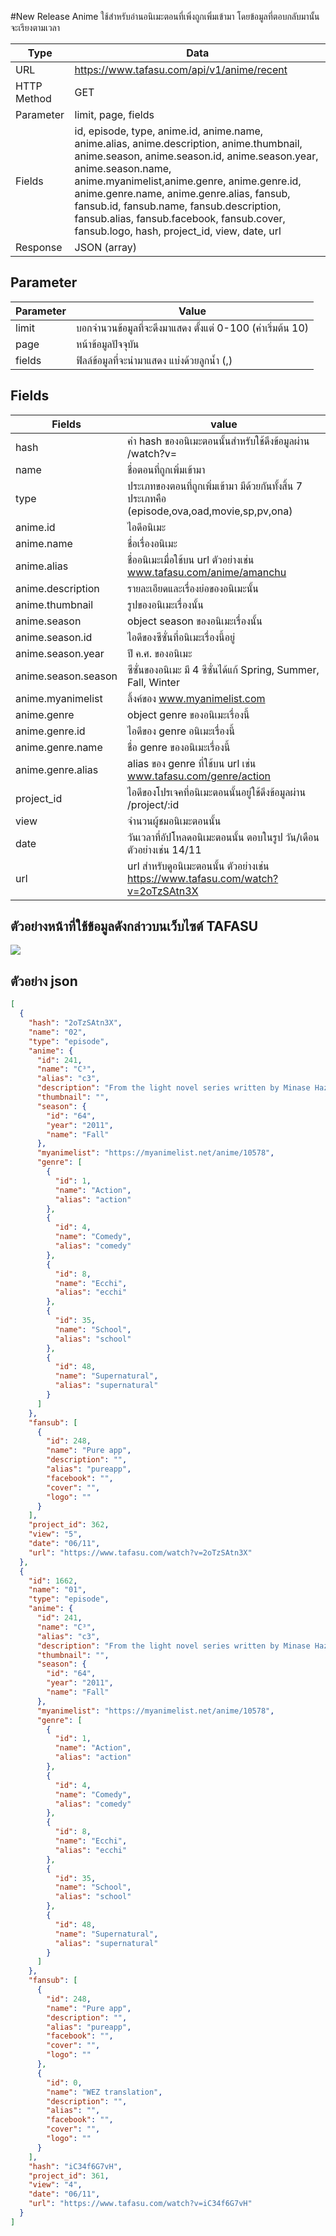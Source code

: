 #New Release Anime
ใช้สำหรับอ่านอนิเมะตอนที่เพิ่งถูกเพิ่มเข้ามา โดยข้อมูลที่ตอบกลับมานั้นจะเรียงตามเวลา

Type | Data
--- | ---
URL | https://www.tafasu.com/api/v1/anime/recent
HTTP Method | GET
Parameter | limit, page, fields
Fields | id, episode, type, anime.id, anime.name, anime.alias, anime.description, anime.thumbnail, anime.season, anime.season.id, anime.season.year, anime.season.name, anime.myanimelist,anime.genre, anime.genre.id, anime.genre.name, anime.genre.alias, fansub, fansub.id, fansub.name, fansub.description, fansub.alias, fansub.facebook, fansub.cover, fansub.logo, hash, project_id, view, date, url
Response | JSON (array)

## Parameter
Parameter | Value
--- | ---
limit | บอกจำนวนข้อมูลที่จะดึงมาแสดง ตั้งแต่ 0-100 (ค่าเริ่มต้น 10)
page | หน้าข้อมูลปัจจุบัน
fields | ฟิลล์ข้อมูลที่จะนำมาแสดง แบ่งด้วยลูกน้ำ (,)


## Fields
Fields| value
--- | ---
hash | ค่า hash ของอนิเมะตอนนั้นสำหรับใช้ดึงข้อมูลผ่าน /watch?v=
name | ชื่อตอนที่ถูกเพิ่มเข้ามา
type | ประเภทของตอนที่ถูกเพิ่มเข้ามา มีด้วยกันทั้งสิ้น 7 ประเภทคือ (episode,ova,oad,movie,sp,pv,ona)
anime.id | ไอดีอนิเมะ
anime.name | ชื่อเรื่องอนิเมะ
anime.alias | ชื่ออนิเมะเมื่อใช้บน url ตัวอย่างเช่น www.tafasu.com/anime/amanchu
anime.description | รายละเอียดและเรื่องย่อของอนิเมะนั้น
anime.thumbnail | รูปของอนิเมะเรื่องนั้น
anime.season | object season ของอนิเมะเรื่องนั้น
anime.season.id | ไอดีของซีซั่นที่อนิเมะเรื่องนี้อยู่
anime.season.year | ปี ค.ศ. ของอนิเมะ
anime.season.season | ซีซั่นของอนิเมะ มี 4 ซีซั่นได้แก้ Spring, Summer, Fall, Winter
anime.myanimelist | ลิ้งค์ของ www.myanimelist.com
anime.genre | object genre ของอนิเมะเรื่องนี้
anime.genre.id | ไอดีของ genre อนิเมะเรื่องนี้
anime.genre.name | ชื่อ genre ของอนิเมะเรื่องนี้
anime.genre.alias | alias ของ genre ที่ใช้บน url เช่น www.tafasu.com/genre/action
project_id | ไอดีของโปรเจคที่อนิเมะตอนนั้นอยู่ใช้ดึงข้อมูลผ่าน /project/:id
view | จำนวนผู้ชมอนิเมะตอนนั้น
date | วันเวลาที่อัปโหลดอนิเมะตอนนั้น ตอบในรูป วัน/เดือน ตัวอย่างเช่น 14/11
url | url สำหรับดูอนิเมะตอนนั้น ตัวอย่างเช่น https://www.tafasu.com/watch?v=2oTzSAtn3X

## ตัวอย่างหน้าที่ใช้ข้อมูลดังกล่าวบนเว็บไซต์ TAFASU
![](/images/preview_anime_recent.png)

## ตัวอย่าง json
```json
[
  {
    "hash": "2oTzSAtn3X",
    "name": "02",
    "type": "episode",
    "anime": {
      "id": 241,
      "name": "C³",
      "alias": "c3",
      "description": "From the light novel series written by Minase Hazuki, comes a story of love, action, and comedy. Yachi Haruaki is a high school boy who is naturally resistant to curses. After his father sends him a mysterious black cube, Haruaki awakes to find a nude girl named Fear standing in his kitchen. She’s the human form of the cursed black cube – and an instrument of torture! Utilizing her special abilities, Fear fights alongside Haruaki to defeat other cursed instruments and their owners.\r\n",
      "thumbnail": "",
      "season": {
        "id": "64",
        "year": "2011",
        "name": "Fall"
      },
      "myanimelist": "https://myanimelist.net/anime/10578",
      "genre": [
        {
          "id": 1,
          "name": "Action",
          "alias": "action"
        },
        {
          "id": 4,
          "name": "Comedy",
          "alias": "comedy"
        },
        {
          "id": 8,
          "name": "Ecchi",
          "alias": "ecchi"
        },
        {
          "id": 35,
          "name": "School",
          "alias": "school"
        },
        {
          "id": 48,
          "name": "Supernatural",
          "alias": "supernatural"
        }
      ]
    },
    "fansub": [
      {
        "id": 248,
        "name": "Pure app",
        "description": "",
        "alias": "pureapp",
        "facebook": "",
        "cover": "",
        "logo": ""
      }
    ],
    "project_id": 362,
    "view": "5",
    "date": "06/11",
    "url": "https://www.tafasu.com/watch?v=2oTzSAtn3X"
  },
  {
    "id": 1662,
    "name": "01",
    "type": "episode",
    "anime": {
      "id": 241,
      "name": "C³",
      "alias": "c3",
      "description": "From the light novel series written by Minase Hazuki, comes a story of love, action, and comedy. Yachi Haruaki is a high school boy who is naturally resistant to curses. After his father sends him a mysterious black cube, Haruaki awakes to find a nude girl named Fear standing in his kitchen. She’s the human form of the cursed black cube – and an instrument of torture! Utilizing her special abilities, Fear fights alongside Haruaki to defeat other cursed instruments and their owners.\r\n",
      "thumbnail": "",
      "season": {
        "id": "64",
        "year": "2011",
        "name": "Fall"
      },
      "myanimelist": "https://myanimelist.net/anime/10578",
      "genre": [
        {
          "id": 1,
          "name": "Action",
          "alias": "action"
        },
        {
          "id": 4,
          "name": "Comedy",
          "alias": "comedy"
        },
        {
          "id": 8,
          "name": "Ecchi",
          "alias": "ecchi"
        },
        {
          "id": 35,
          "name": "School",
          "alias": "school"
        },
        {
          "id": 48,
          "name": "Supernatural",
          "alias": "supernatural"
        }
      ]
    },
    "fansub": [
      {
        "id": 248,
        "name": "Pure app",
        "description": "",
        "alias": "pureapp",
        "facebook": "",
        "cover": "",
        "logo": ""
      },
      {
        "id": 0,
        "name": "WEZ translation",
        "description": "",
        "alias": "",
        "facebook": "",
        "cover": "",
        "logo": ""
      }
    ],
    "hash": "iC34f6G7vH",
    "project_id": 361,
    "view": "4",
    "date": "06/11",
    "url": "https://www.tafasu.com/watch?v=iC34f6G7vH"
  }
]
```
